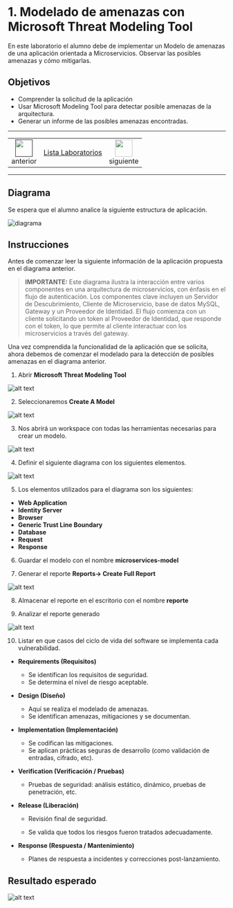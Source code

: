 # 1. Modelado de amenazas con Microsoft Threat Modeling Tool

En este laboratorio el alumno debe de implementar un Modelo de amenazas de una aplicación orientada a Microservicios. Observar las posibles amenazas y cómo mitigarlas. 


## Objetivos
- Comprender la solicitud de la aplicación
- Usar Microsoft Modeling Tool para detectar posible amenazas de la arquitectura. 
- Generar un informe de las posibles amenazas encontradas. 

---
<!--Este fragmento es la barra de 
navegación-->

<div style="width: 400px;">
        <table width="50%">
            <tr>
                <td style="text-align: center;">
                    <a href=""><img src="../images/anterior.png" width="40px"></a>
                    <br>anterior
                </td>
                <td style="text-align: center;">
                   <a href="../README.md">Lista Laboratorios</a>
                </td>
<td style="text-align: center;">
                    <a href="../Capitulo2/"><img src="../images/siguiente.png" width="40px"></a>
                    <br>siguiente
                </td>
            </tr>
        </table>
</div>

---

## Diagrama 

Se espera que el alumno analice la siguiente estructura de aplicación. 

![diagrama](../images/1/diagrama.png)



## Instrucciones 
Antes de comenzar leer la siguiente información de la aplicación propuesta en el diagrama anterior. 

> **IMPORTANTE:** Este diagrama ilustra la interacción entre varios componentes en una arquitectura de microservicios, con énfasis en el flujo de autenticación. Los componentes clave incluyen un Servidor de Descubrimiento, Cliente de Microservicio, base de datos MySQL, Gateway y un Proveedor de Identidad. El flujo comienza con un cliente solicitando un token al Proveedor de Identidad, que responde con el token, lo que permite al cliente interactuar con los microservicios a través del gateway.


Una vez comprendida la funcionalidad de la aplicación que se solicita, ahora debemos de comenzar el modelado para la detección de posibles amenazas en el diagrama anterior. 

1. Abrir **Microsoft Threat Modeling Tool**

![alt text](../images/1/1.png)

2. Seleccionaremos **Create A Model**

![alt text](../images/1/2.png)

3. Nos abrirá un workspace  con todas las herramientas necesarias para crear un modelo. 

![alt text](../images/1/3.png)

4. Definir el siguiente diagrama con los siguientes elementos. 

![alt text](../images/1/4.png)

5. Los elementos utilizados para el diagrama son los siguientes: 

- **Web Application**
- **Identity Server**
- **Browser**
- **Generic Trust Line Boundary**
- **Database**
- **Request**
- **Response**

6. Guardar el modelo con el nombre **microservices-model** 

7. Generar el reporte **Reports-> Create Full Report** 

![alt text](../images/1/5.png)

8. Almacenar el reporte en el escritorio con el nombre **reporte**

9. Analizar el reporte generado

![alt text](../images/1/6.png)


10. Listar en que casos del ciclo de vida del software se implementa cada vulnerabilidad. 

- **Requirements (Requisitos)**

    - Se identifican los requisitos de seguridad.
    - Se determina el nivel de riesgo aceptable.

- **Design (Diseño)**

    - Aquí se realiza el modelado de amenazas.
    - Se identifican amenazas, mitigaciones y se documentan.

- **Implementation (Implementación)**

    - Se codifican las mitigaciones.
    - Se aplican prácticas seguras de desarrollo (como validación de entradas, cifrado, etc).

- **Verification (Verificación / Pruebas)**

    - Pruebas de seguridad: análisis estático, dinámico, pruebas de penetración, etc.

- **Release (Liberación)**

    - Revisión final de seguridad.

    - Se valida que todos los riesgos fueron tratados adecuadamente.

- **Response (Respuesta / Mantenimiento)**

    - Planes de respuesta a incidentes y correcciones post-lanzamiento.



## Resultado esperado

![alt text](../images/1/7.png)